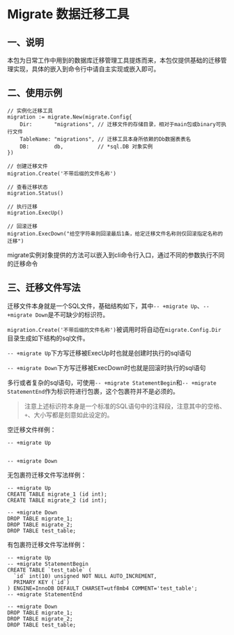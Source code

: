# Migrate 数据迁移工具

## 一、说明

本包为日常工作中用到的数据库迁移管理工具提炼而来，本包仅提供基础的迁移管理实现，具体的嵌入到命令行中请自主实现或嵌入即可。

## 二、使用示例

````
// 实例化迁移工具
migration := migrate.New(migrate.Config{
    Dir:       "migrations", // 迁移文件的存储目录，相对于main包或binary可执行文件
    TableName: "migrations", // 迁移工具本身所依赖的Db数据表表名
    DB:        db,           // *sql.DB 对象实例
})

// 创建迁移文件
migration.Create('不带后缀的文件名称')

// 查看迁移状态
migration.Status()

// 执行迁移
migration.ExecUp()

// 回滚迁移
migration.ExecDown("给空字符串则回滚最后1条，给定迁移文件名称则仅回滚指定名称的迁移")
````

migrate实例对象提供的方法可以嵌入到cli命令行入口，通过不同的参数执行不同的迁移命令

## 三、迁移文件写法

迁移文件本身就是一个SQL文件，基础结构如下，其中`-- +migrate Up`、`-- +migrate Down`是不可缺少的标识符。

`migration.Create('不带后缀的文件名称')`被调用时将自动在`migrate.Config.Dir`目录生成如下结构的sql文件。

`-- +migrate Up`下方写迁移被ExecUp时也就是创建时执行的sql语句

`-- +migrate Down`下方写迁移被ExecDown时也就是回滚时执行的sql语句

多行或者复杂的sql语句，可使用`-- +migrate StatementBegin`和`-- +migrate StatementEnd`作为标识符进行包裹，这个包裹符并不是必须的。

> 注意上述标识符本身是一个标准的SQL语句中的注释段，注意其中的空格、`+`、大小写都是刻意如此设定的。

空迁移文件样例：
````
-- +migrate Up


-- +migrate Down

````

无包裹符迁移文件写法样例：

````
-- +migrate Up
CREATE TABLE migrate_1 (id int);
CREATE TABLE migrate_2 (id int);

-- +migrate Down
DROP TABLE migrate_1;
DROP TABLE migrate_2;
DROP TABLE test_table;
````

有包裹符迁移文件写法样例：
````
-- +migrate Up
-- +migrate StatementBegin
CREATE TABLE `test_table` (
  `id` int(10) unsigned NOT NULL AUTO_INCREMENT,
  PRIMARY KEY (`id`)
) ENGINE=InnoDB DEFAULT CHARSET=utf8mb4 COMMENT='test_table';
-- +migrate StatementEnd

-- +migrate Down
DROP TABLE migrate_1;
DROP TABLE migrate_2;
DROP TABLE test_table;
````

